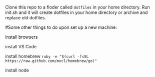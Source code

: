 Clone this repo to a floder called `dotfiles` in your home directory. 
Run init.sh and it will create dotfiles in your home directory or archive and replace old dotfiles.

#Some other things to do upon set up a new machine:

install browsers

install  VS Code

install homebrew
`ruby -e "$(curl -fsSL https://raw.github.com/mxcl/homebrew/go)"`

install node

